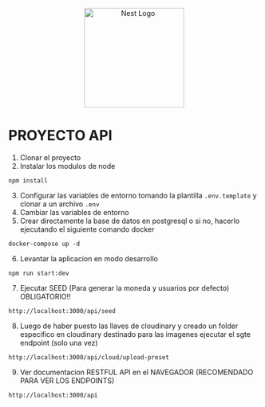 <p align="center">
  <a href="http://nestjs.com/" target="blank"><img src="https://nestjs.com/img/logo-small.svg" width="200" alt="Nest Logo" /></a>
</p>

# PROYECTO API

1. Clonar el proyecto
2. Instalar los modulos de node

```
npm install
```

3. Configurar las variables de entorno tomando la plantilla `.env.template` y clonar a un archivo `.env`
4. Cambiar las variables de entorno
5. Crear directamente la base de datos en postgresql o si no, hacerlo ejecutando el siguiente comando docker

```
docker-compose up -d
```

6. Levantar la aplicacion en modo desarrollo

```
npm run start:dev
```

7. Ejecutar SEED (Para generar la moneda y usuarios por defecto) OBLIGATORIO!!

```
http://localhost:3000/api/seed
```

8. Luego de haber puesto las llaves de cloudinary y creado un folder especifico en cloudinary destinado para las imagenes ejecutar el sgte endpoint (solo una vez)

```
http://localhost:3000/api/cloud/upload-preset
```

9. Ver documentacion RESTFUL API en el NAVEGADOR (RECOMENDADO PARA VER LOS ENDPOINTS)

```
http://localhost:3000/api
```
